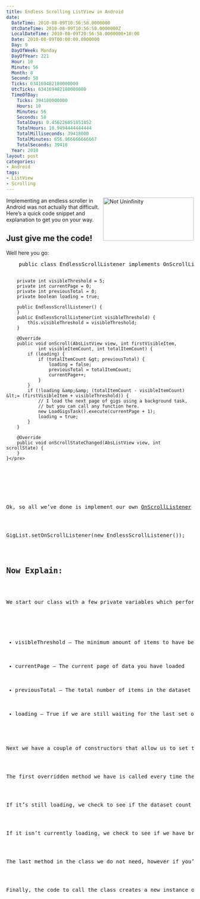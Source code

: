 ```yaml
---
title: Endless Scrolling ListView in Android
date:
  DateTime: 2010-08-09T10:56:58.0000000
  UtcDateTime: 2010-08-09T10:56:58.0000000Z
  LocalDateTime: 2010-08-09T20:56:58.0000000+10:00
  Date: 2010-08-09T00:00:00.0000000
  Day: 9
  DayOfWeek: Monday
  DayOfYear: 221
  Hour: 10
  Minute: 56
  Month: 8
  Second: 58
  Ticks: 634169482180000000
  UtcTicks: 634169482180000000
  TimeOfDay:
    Ticks: 394180000000
    Hours: 10
    Minutes: 56
    Seconds: 58
    TotalDays: 0.456226851851852
    TotalHours: 10.9494444444444
    TotalMilliseconds: 39418000
    TotalMinutes: 656.966666666667
    TotalSeconds: 39418
  Year: 2010
layout: post
categories:
- Android
tags:
- ListView
- Scrolling
---
```


<p><a title="Pictured: Not Uninfinity" href="http://www.google.com.au/images?hl=en&amp;q=infinity&amp;um=1&amp;ie=UTF-8&amp;source=og&amp;sa=N&amp;tab=wi&amp;biw=1680&amp;bih=871" target="_blank"><img style="border-bottom: 0px; border-left: 0px; display: inline; margin-left: 0px; border-top: 0px; margin-right: 0px; border-right: 0px" title="Not Uninfinity" border="0" alt="Not Uninfinity" align="right" src="http://benjii.me/wp-content/uploads/2010/08/newInfinity.jpg" width="244" height="116" /></a> Implementing an endless scroller in Android was not actually that difficult. Here’s a quick code snippet and explanation to get you on your way.</p>  <h2>Just give me the code!</h2>  <p>Well here you go:</p>  <pre class="brush: java; ruler: true;">    public class EndlessScrollListener implements OnScrollListener {

        private int visibleThreshold = 5;
        private int currentPage = 0;
        private int previousTotal = 0;
        private boolean loading = true;

        public EndlessScrollListener() {
        }
        public EndlessScrollListener(int visibleThreshold) {
            this.visibleThreshold = visibleThreshold;
        }

        @Override
        public void onScroll(AbsListView view, int firstVisibleItem,
                int visibleItemCount, int totalItemCount) {
            if (loading) {
                if (totalItemCount &gt; previousTotal) {
                    loading = false;
                    previousTotal = totalItemCount;
                    currentPage++;
                }
            }
            if (!loading &amp;&amp; (totalItemCount - visibleItemCount) &lt;= (firstVisibleItem + visibleThreshold)) {
                // I load the next page of gigs using a background task,
                // but you can call any function here.
                new LoadGigsTask().execute(currentPage + 1);
                loading = true;
            }
        }

        @Override
        public void onScrollStateChanged(AbsListView view, int scrollState) {
        }
    }</pre>

<h1></h1>

<p>Ok, so all we’ve done is implement our own <a title="OnScrollListener" href="http://developer.android.com/reference/android/widget/AbsListView.OnScrollListener.html" target="_blank">OnScrollListener</a> named EndlessScrollListener, which can be called like so:</p>

<pre class="brush: java; ruler: true;">GigList.setOnScrollListener(new EndlessScrollListener());</pre>

<h2>Now Explain:</h2>

<p>We start our class with a few private variables which perform the following functions:</p>

<ul>
  <li>visibleThreshold – The minimum amount of items to have below your current scroll position, before loading more.</li>

  <li>currentPage – The current page of data you have loaded</li>

  <li>previousTotal – The total number of items in the dataset after the last load</li>

  <li>loading – True if we are still waiting for the last set of data to load.</li>
</ul>

<p>Next we have a couple of constructors that allow us to set the visibleThreshold inline if we want.</p>

<p>The first overridden method we have is called every time the list is scrolled. This happens many times a second during a scroll, so be wary of the code you place here. We are given a few useful parameters to help us work out if we need to load some more data, but first we check if we are waiting for the previous load to finish.</p>

<p>If it’s still loading, we check to see if the dataset count has changed, if so we conclude it has finished loading and update the current page number and total item count.</p>

<p>If it isn’t currently loading, we check to see if we have breached the visibleThreshold and need to reload more data. If we do need to reload some more data, we execute a background task and set the loading flag to true. Thus solving the problem forever!</p>

<p>The last method in the class we do not need, however if you’re interested, it is primarily used for tracking changes in the scroll action itself via the <a title="OnClickListener - scrollState" href="http://developer.android.com/reference/android/widget/AbsListView.OnScrollListener.html#onScrollStateChanged%28android.widget.AbsListView,%20int%29" target="_blank">scrollState</a> parameter.</p>

<p>Finally, the code to call the class creates a new instance of EndlessScrollListener and bind’s it to a ListView of mine. Of course put your own ListView in place of GigList.</p>